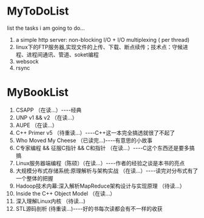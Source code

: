 MyToDoList
==========

list the tasks i am going to do...

1. a simple http server: non-blocking I/O + I/O multiplexing ( per thread)
2. linux下的FTP服务器,实现文件的上传、下载、断点续传；技术点：守候进程、进程间通讯、管道、soket编程
3. websock
4. rsync



MyBookList
==========
1. CSAPP （在读...）----经典
2. UNP v1 && v2 （在读...）
3. AUPE （在读...）
4. C++ Primer v5 （待重读...）----C++这一本完全搞透就很了不起了
5. Who Moved My Cheese （已读完...)----有意思的小故事
6. C专家编程 && 征服C指针 && C和指针 （在读...）----C这个东西还是要多搞搞
7. Linux服务器端编程（陈硕）（在读...）----作者的经验之谈是本书的亮点
8. 大规模分布式存储系统:原理解析与架构实战 （在读...）----读完对分布式有了一个整体的把握
9. Hadoop技术内幕:深入解析MapReduce架构设计与实现原理  （待读...）
10. Inside the C++ Object Model （在读...）
11. 深入理解Linux内核 （待读...)
12. STL源码剖析 (待重读...)----好的书每次读都会有不一样的收获
